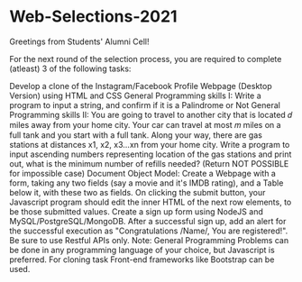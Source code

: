 # Web-Selections-2021
Greetings from Students' Alumni Cell!

For the next round of the selection process, you are required to complete (atleast) 3 of the following tasks:

Develop a clone of the Instagram/Facebook Profile Webpage (Desktop Version) using HTML and CSS
General Programming skills I: Write a program to input a string, and confirm if it is a Palindrome or Not
General Programming skills II: You are going to travel to another city that is located 𝑑 miles away from your home city. Your car can travel at most 𝑚 miles on a full tank and you start with a full tank. Along your way, there are gas stations at distances x1, x2, x3...xn from your home city. Write a program to input ascending numbers representing location of the gas stations and print out, what is the minimum number of refills needed? (Return NOT POSSIBLE for impossible case)
Document Object Model: Create a Webpage with a form, taking any two fields (say a movie and it's IMDB rating), and a Table below it, with these two as fields. On clicking the submit button, your Javascript program should edit the inner HTML of the next row elements, to be those submitted values.
Create a sign up form using NodeJS and MySQL/PostgreSQL/MongoDB. After a successful sign up, add an alert for the successful execution as "Congratulations /Name/, You are registered!". Be sure to use Restful APIs only.
Note: General Programming Problems can be done in any programming language of your choice, but Javascript is preferred. For cloning task Front-end frameworks like Bootstrap can be used.
